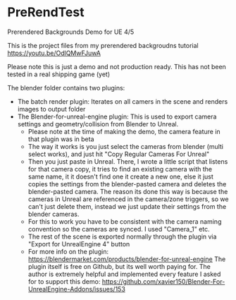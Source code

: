 # PreRendTest
Prerendered Backgrounds Demo for UE 4/5

This is the project files from my prerendered backgroudns tutorial https://youtu.be/OdlQMwFJuwA

Please note this is just a demo and not production ready. This has not been tested in a real shipping game (yet)

The blender folder contains two plugins: 
- The batch render plugin: Iterates on all camers in the scene and renders images to output folder
- The Blender-for-unreal-engine plugin: This is used to export camera settings and geometry/collision from Blender to Unreal.
    - Please note at the time of making the demo, the camera feature in that plugin was in beta
    - The way it works is you just select the cameras from blender (multi select works), and just hit "Copy Regular Cameras For Unreal"
    - Then you just paste in Unreal. There, I wrote a little script that listens for that camera copy, it tries to find an existing camera with the same name, it it doesn't find one it create a new one, else it just copies the settings from the blender-pasted camera and deletes the blender-pasted camera. The reason its done this way is because the cameras in Unreal are referenced in the camera/zone triggers, so we can't just delete them, instead we just update their settings from the blender cameras.
    - For this to work you have to be consistent with the camera naming convention so the cameras are synced. I used "Camera_1" etc.
    - The rest of the scene is exported normally through the plugin via "Export for UnrealEngine 4" button
    - For more info on the plugin: https://blendermarket.com/products/blender-for-unreal-engine The plugin itself is free on Github, but its well worth paying for. The author is extremely helpful and implemented every feature I asked for to support this demo: https://github.com/xavier150/Blender-For-UnrealEngine-Addons/issues/153
    
  
